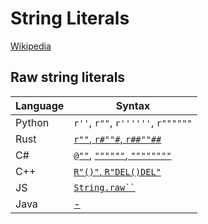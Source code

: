 # String Literals
[Wikipedia](https://en.wikipedia.org/wiki/String_literal)

## Raw string literals
Language | Syntax
--- | ---
Python | `r''`, `r""`, `r''''''`, `r""""""`
Rust | [`r""`, `r#""#`, `r##""##`](https://doc.rust-lang.org/beta/reference/tokens.html#raw-string-literals)
C# | [`@""`](https://learn.microsoft.com/en-us/dotnet/csharp/language-reference/tokens/verbatim), [`""""""`, `""""""""`](https://learn.microsoft.com/en-us/dotnet/csharp/language-reference/tokens/raw-string)
C++ | [`R"()"`, `R"DEL()DEL"`](https://en.cppreference.com/w/cpp/language/string_literal)
JS | [<code>String.raw``</code>](https://developer.mozilla.org/en-US/docs/Web/JavaScript/Reference/Global_Objects/String/raw)
Java | [-](https://stackoverflow.com/questions/1256667/raw-strings-in-java-for-regex-in-particular-multiline-strings)